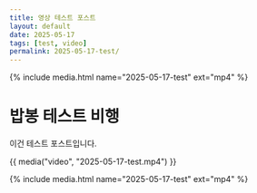 ```yaml
---
title: 영상 테스트 포스트
layout: default
date: 2025-05-17
tags: [test, video]
permalink: 2025-05-17-test/
---
```

{% include media.html name="2025-05-17-test" ext="mp4" %}

# 밥봉 테스트 비행

이건 테스트 포스트입니다.

{{ media("video", "2025-05-17-test.mp4") }}

{% include media.html name="2025-05-17-test" ext="mp4" %}